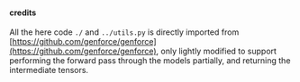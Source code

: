 #### credits

All the here code `./` and `../utils.py` is directly imported from [https://github.com/genforce/genforce](https://github.com/genforce/genforce), only lightly modified to support performing the forward pass through the models partially, and returning the intermediate tensors.
